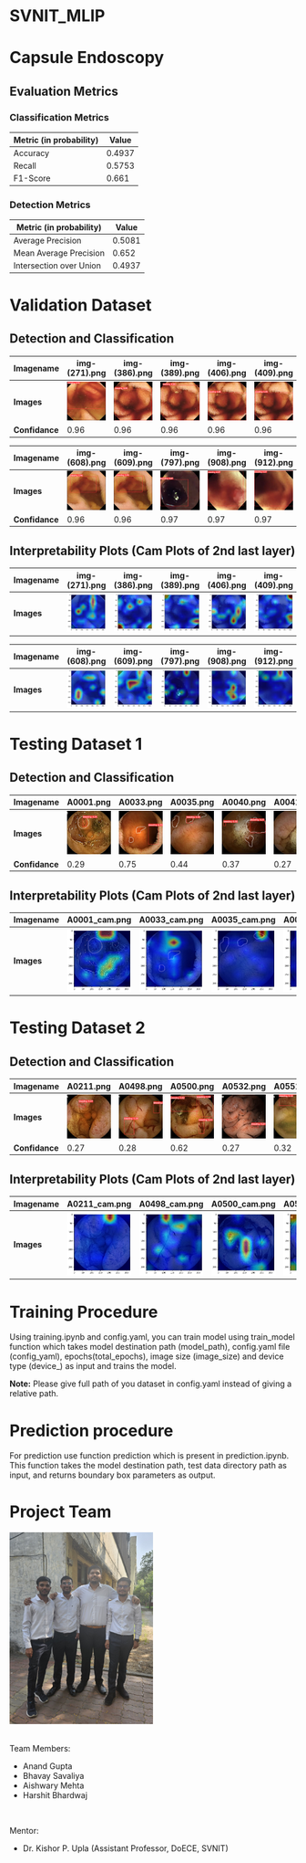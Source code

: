 # SVNIT_MLIP

# Capsule Endoscopy

## Evaluation Metrics

 ### Classification Metrics
| Metric (in probability)| Value    |
|------------------------|----------|
| Accuracy               |   0.4937 |
| Recall                 |   0.5753 |
| F1-Score               |   0.661  |


### Detection Metrics
| Metric (in probability)| Value          |
|------------------------|----------------|
| Average Precision      |     0.5081     |
| Mean Average Precision |     0.652      |
| Intersection over Union|     0.4937     |

# Validation Dataset
## Detection and Classification

| **Imagename** | **img- (271).png** | **img- (386).png**|**img- (389).png**|**img- (406).png**|**img- (409).png**|
|------ |---------------------|---------------------|---------------------|---------------------|---------------------|
|**Images** | <img src="Images_README\validation_dataset\classification_and_detection\img- (271).png" alt="Image 1">| <img src="Images_README\validation_dataset\classification_and_detection\img- (386).png" alt="Image 1">|<img src="Images_README\validation_dataset\classification_and_detection\img- (389).png" alt="Image 1">| <img src="Images_README\validation_dataset\classification_and_detection\img- (406).png" alt="Image 1">|<img src="Images_README\validation_dataset\classification_and_detection\img- (409).png" alt="Image 1">|
|**Confidance**| 0.96 | 0.96 |0.96 | 0.96 |0.96 |
                                                                                                         

| **Imagename** | **img- (608).png** | **img- (609).png**|**img- (797).png**|**img- (908).png**|**img- (912).png**|
|------ |---------------------|---------------------|---------------------|---------------------|---------------------|
|**Images** | <img src="Images_README\validation_dataset\classification_and_detection\img- (608).png" alt="Image 1">| <img src="Images_README\validation_dataset\classification_and_detection\img- (609).png" alt="Image 1">|<img src="Images_README\validation_dataset\classification_and_detection\img- (797).png" alt="Image 1">| <img src="Images_README\validation_dataset\classification_and_detection\img- (908).png" alt="Image 1">|<img src="Images_README\validation_dataset\classification_and_detection\img- (912).png" alt="Image 1">|
|**Confidance**| 0.96 | 0.96 |0.97 | 0.97 |0.97 |

## Interpretability Plots (Cam Plots of 2nd last layer)

| **Imagename** | **img- (271).png** | **img- (386).png**|**img- (389).png**|**img- (406).png**|**img- (409).png**|
|------ |---------------------|---------------------|---------------------|---------------------|---------------------|
|**Images** | <img src="Images_README\validation_dataset\interpretability_plots\img- (271)_cam.png" alt="Image 1">| <img src="Images_README\validation_dataset\interpretability_plots\img- (386)_cam.png" alt="Image 1">|<img src="Images_README\validation_dataset\interpretability_plots\img- (389)_cam.png" alt="Image 1">| <img src="Images_README\validation_dataset\interpretability_plots\img- (406)_cam.png" alt="Image 1">|<img src="Images_README\validation_dataset\interpretability_plots\img- (409)_cam.png" alt="Image 1">|
                                                                                                         
| **Imagename** | **img- (608).png** | **img- (609).png**|**img- (797).png**|**img- (908).png**|**img- (912).png**|
|------ |---------------------|---------------------|---------------------|---------------------|---------------------|
|**Images** | <img src="Images_README\validation_dataset\interpretability_plots\img- (608)_cam.png" alt="Image 1">| <img src="Images_README\validation_dataset\interpretability_plots\img- (609)_cam.png" alt="Image 1">|<img src="Images_README\validation_dataset\interpretability_plots\img- (797)_cam.png" alt="Image 1">| <img src="Images_README\validation_dataset\interpretability_plots\img- (908)_cam.png" alt="Image 1">|<img src="Images_README\validation_dataset\interpretability_plots\img- (912)_cam.png" alt="Image 1">|


# Testing Dataset 1
## Detection and Classification

| **Imagename** | **A0001.png** | **A0033.png**|**A0035.png**|**A0040.png**|**A0041.png**|
|------ |---------------------|---------------------|---------------------|---------------------|---------------------|
|**Images** | <img src="Images_README\testing_dataset_1\Classification_and_detection\A0001.png" alt="Image 1">| <img src="Images_README\testing_dataset_1\Classification_and_detection\A0033.png" alt="Image 1">|<img src="Images_README\testing_dataset_1\Classification_and_detection\A0035.png" alt="Image 1">| <img src="Images_README\testing_dataset_1\Classification_and_detection\A0040.png" alt="Image 1">|<img src="Images_README\testing_dataset_1\Classification_and_detection\A0041.png" alt="Image 1">|
|**Confidance**| 0.29 | 0.75 |0.44 | 0.37 | 0.27 |

## Interpretability Plots (Cam Plots of 2nd last layer)                                                                                                         
| **Imagename** | **A0001_cam.png** | **A0033_cam.png**|**A0035_cam.png**|**A0040_cam.png**|**A0041_cam.png**|
|------ |---------------------|---------------------|---------------------|---------------------|---------------------|
|**Images** | <img src="Images_README\testing_dataset_1\Interpretability_plots\A0001_cam.png" alt="Image 1">| <img src="Images_README\testing_dataset_1\Interpretability_plots\A0033_cam.png" alt="Image 1">|<img src="Images_README\testing_dataset_1\Interpretability_plots\A0035_cam.png" alt="Image 1">| <img src="Images_README\testing_dataset_1\Interpretability_plots\A0040_cam.png" alt="Image 1">|<img src="Images_README\testing_dataset_1\Interpretability_plots\A0041_cam.png" alt="Image 1">|

# Testing Dataset 2
## Detection and Classification

| **Imagename** | **A0211.png** | **A0498.png**|**A0500.png**|**A0532.png**|**A0551.png**|
|------ |---------------------|---------------------|---------------------|---------------------|---------------------|
|**Images** | <img src="Images_README\testing_dataset_2\classification_and_detection\A0211.png" alt="Image 1">| <img src="Images_README\testing_dataset_2\classification_and_detection\A0498.png" alt="Image 1">|<img src="Images_README\testing_dataset_2\classification_and_detection\A0500.png" alt="Image 1">| <img src="Images_README\testing_dataset_2\classification_and_detection\A0532.png" alt="Image 1">|<img src="Images_README\testing_dataset_2\classification_and_detection\A0551.png" alt="Image 1">|
|**Confidance**| 0.27 | 0.28 |0.62 | 0.27 |0.32 |

## Interpretability Plots (Cam Plots of 2nd last layer)                                                                                                         
| **Imagename** | **A0211_cam.png** | **A0498_cam.png**|**A0500_cam.png**|**A0532_cam.png**|**A0551_cam.png**|
|------ |---------------------|---------------------|---------------------|---------------------|---------------------|
|**Images** | <img src="Images_README\testing_dataset_2\Interpretability_plots\A0211_cam.png" alt="Image 1">| <img src="Images_README\testing_dataset_2\Interpretability_plots\A0498_cam.png" alt="Image 1">|<img src="Images_README\testing_dataset_2\Interpretability_plots\A0500_cam.png" alt="Image 1">| <img src="Images_README\testing_dataset_2\Interpretability_plots\A0532_cam.png" alt="Image 1">|<img src="Images_README\testing_dataset_2\Interpretability_plots\A0551_cam.png" alt="Image 1">|

# Training Procedure
Using training.ipynb and config.yaml, you can train model using train_model function which takes model destination path (model_path), config.yaml file (config_yaml), epochs(total_epochs), image size (image_size) and device type (device_) as input and trains the model.

**Note:** Please give full path of you dataset in config.yaml instead of giving a relative path.

# Prediction procedure
For prediction use function prediction which is present in prediction.ipynb. This function takes the model destination path, test data directory path as input, and returns boundary box parameters as output.

# Project Team

<img src="Images_README\team.jpg" alt="Image 1" width="50%">
<br/><br/>

Team Members:
* Anand Gupta
* Bhavay Savaliya
* Aishwary Mehta
* Harshit Bhardwaj
<br/>

Mentor:
* Dr. Kishor P. Upla (Assistant Professor, DoECE, SVNIT)
